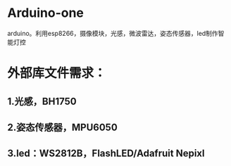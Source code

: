 # Arduino-one

arduino。利用esp8266，摄像模块，光感，微波雷达，姿态传感器，led制作智能灯控

# 外部库文件需求：
## 1.光感，BH1750
## 2.姿态传感器，MPU6050
## 3.led：WS2812B，FlashLED/Adafruit Nepixl


